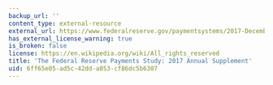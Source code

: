```yaml
---
backup_url: ''
content_type: external-resource
external_url: https://www.federalreserve.gov/paymentsystems/2017-December-The-Federal-Reserve-Payments-Study.htm
has_external_license_warning: true
is_broken: false
license: https://en.wikipedia.org/wiki/All_rights_reserved
title: 'The Federal Reserve Payments Study: 2017 Annual Supplement'
uid: 6ff65e05-ad5c-42dd-a053-cf86dc5b6307
---
```

